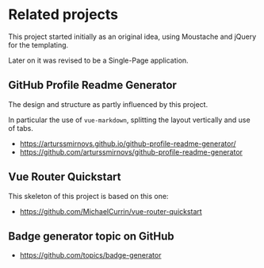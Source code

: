 # Related projects

This project started initially as an original idea, using Moustache and jQuery for the templating.

Later on it was revised to be a Single-Page application.


## GitHub Profile Readme Generator

The design and structure as partly influenced by this project.

In particular the use of `vue-markdown`, splitting the layout vertically and use of tabs.

- https://arturssmirnovs.github.io/github-profile-readme-generator/
- https://github.com/arturssmirnovs/github-profile-readme-generator


## Vue Router Quickstart

This skeleton of this project is based on this one:

- https://github.com/MichaelCurrin/vue-router-quickstart


## Badge generator topic on GitHub

- https://github.com/topics/badge-generator

